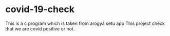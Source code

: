 # covid-19-check
This is a c program which is taken from arogya setu app This project check that we are covid positive or not.

